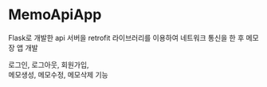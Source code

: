 # MemoApiApp

Flask로 개발한 api 서버을 retrofit 라이브러리를 이용하여 네트워크 통신을 한 후 메모장 앱 개발  
  
로그인, 로그아웃, 회원가입,  
메모생성, 메모수정, 메모삭제 기능
